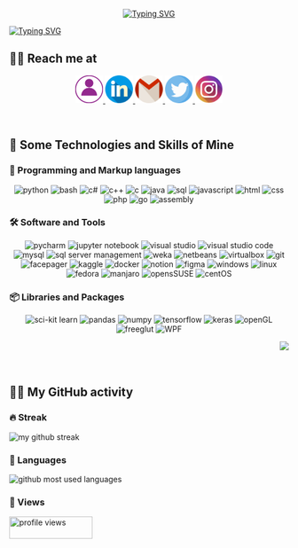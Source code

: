 
<p align="center">
<a href="https://git.io/typing-svg">
    <img src="https://readme-typing-svg.demolab.com?font=Indie+Flower&size=70&duration=3000&pause=15000&color=9D92FF&vCenter=true&multiline=true&width=500&height=150&lines=Heyyyy+Y'all!!" alt="Typing SVG" />
  </a>
</p>

<a href="https://git.io/typing-svg">
    <img src="https://readme-typing-svg.demolab.com?font=Indie+Flower&size=30&pause=1000&color=9D92FF&vCenter=true&multiline=true&width=1000&height=150&lines=I'm+jana%2C+an+outta-this-world+geek+%F0%9F%91%A9%E2%80%8D%F0%9F%92%BB+;Here+u+can+find+me+sharing+my+stuff+-any+kind+of+stuff+that+interests+me!+;Keep+learning%2C+stay+hydrated!+and+follow+me+to+make+this+world+better+%F0%9F%90%B1%E2%80%8D%F0%9F%8F%8D" alt="Typing SVG" />
  </a>

<br>

## 🧘‍♀️ Reach me at

<p align="center">

  <a href="https://Janaherself.github.io">
      <img height="50px" src="/icons/portfolio.png" title="portfolio">
    </a>
  <a href="https://www.linkedin.com/in/jana-abusaa">
      <img height="50px" src="/icons/linkedin.png" title="linkedIn">
    </a>
  <a href="mailto:jana.abusaa@gmail.com">
      <img height="50px" src="/icons/gmail.png" title="email">
    </a>
  <a href="https://twitter.com/Janaherselff">
      <img height="50px" src="/icons/twitter.png" title="twitter">
    </a>
  <a href="https://instagram.com/Janaherselff">
      <img height="50px" src="/icons/instagram.png" title="instagram">
   </a>

</p>

  <br>

## 🧠 Some Technologies and Skills of Mine

### 🔡 Programming and Markup languages
<p align="center">

  <img height="35px" src="" title="python">
  <img height="35px" src="" title="bash">
  <img height="35px" src="" title="c#">
  <img height="35px" src="" title="c++">
  <img height="35px" src="" title="c">
  <img height="35px" src="" title="java">
  <img height="35px" src="" title="sql">
  <img height="35px" src="" title="javascript">
  <img height="35px" src="" title="html">
  <img height="35px" src="" title="css">
  <img height="35px" src="" title="php">
  <img height="35px" src="" title="go">
  <img height="35px" src="" title="assembly">

</p>

### 🛠 Software and Tools
<p align="center">

  <img height="35px" src="" title="pycharm">
  <img height="35px" src="" title="jupyter notebook">
  <img height="35px" src="" title="visual studio">
  <img height="35px" src="" title="visual studio code">
  <img height="35px" src="" title="mysql">
  <img height="35px" src="" title="sql server management">
  <img height="35px" src="" title="weka">
  <img height="35px" src="" title="netbeans">
  <img height="35px" src="" title="virtualbox">
  <img height="35px" src="" title="git">
  <img height="35px" src="" title="facepager">
  <img height="35px" src="" title="kaggle">
  <img height="35px" src="" title="docker">
  <img height="35px" src="" title="notion">
  <img height="35px" src="" title="figma">
  <img height="35px" src="" title="windows">
  <img height="35px" src="" title="linux">
  <img height="35px" src="" title="fedora">
  <img height="35px" src="" title="manjaro">
  <img height="35px" src="" title="opensSUSE">
  <img height="35px" src="" title="centOS">

</p>

### 📦 Libraries and Packages
<p align="center">

  <img height="35px" src="" title="sci-kit learn">
  <img height="35px" src="" title="pandas">
  <img height="35px" src="" title="numpy">
  <img height="35px" src="" title="tensorflow">
  <img height="35px" src="" title="keras">
  <img height="35px" src="" title="openGL">
  <img height="35px" src="" title="freeglut">
  <img height="35px" src="" title="WPF">

</p>

<p align="right"> <img src="https://media4.giphy.com/media/hFROvOhBPQVRm/giphy.gif?cid=ecf05e47oop5kp6csic7cu09f83t7bv33p6fjqz47yj1umkx&rid=giphy.gif&ct=g"> </p>

<br>

## 🤹‍♂️ My GitHub activity

### 🔥 Streak
  <img src="https://streak-stats.demolab.com/?user=janaherself&theme=holi-theme&hide_border=true&sideNums=9D92FF&sideLabels=9D92FF&currStreakLabel=9D92FF" title="my github streak">

### 🐍 Languages
  <img src="https://github-readme-stats.vercel.app/api/top-langs/?username=janaherself&layout=compact&theme=material-palenight&title_color=9D92FF&bg_color=000015&hide_border=true" title="github most used languages">

### 👀 Views
  <img width="150px" height="40px" src="https://komarev.com/ghpvc/?username=janaherself&style=rounded-square&color=9D92FF" 
    title="profile views">
  
  <br>

